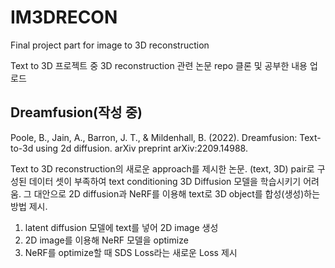 # IM3DRECON
Final project part for image to 3D reconstruction

Text to 3D 프로젝트 중 3D reconstruction 관련 논문 repo 클론 및 공부한 내용 업로드



## Dreamfusion(작성 중)
Poole, B., Jain, A., Barron, J. T., & Mildenhall, B. (2022). Dreamfusion: Text-to-3d using 2d diffusion. arXiv preprint arXiv:2209.14988.

Text to 3D reconstruction의 새로운 approach를 제시한 논문.
(text, 3D) pair로 구성된 데이터 셋이 부족하여 text conditioning 3D Diffusion 모델을 학습시키기 어려움.
그 대안으로 2D diffusion과 NeRF를 이용해 text로 3D object를 합성(생성)하는 방법 제시.
1. latent diffusion 모델에 text를 넣어 2D image 생성
2. 2D image를 이용해 NeRF 모델을 optimize
3. NeRF를 optimize할 때 SDS Loss라는 새로운 Loss 제시
